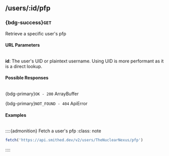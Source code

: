 ## /users/:id/pfp
### {bdg-success}`GET`

Retrieve a specific user's pfp


#### URL Parameters
<div class='sd-bg-secondary' style='width: 95%; height: 1px; margin: 0em 0em 0.1em 0em'></div>

**id**:
The user's UID or plaintext username. Using UID is more performant as it is a direct lookup.




#### Possible Responses
<div class='sd-bg-secondary' style='width: 95%; height: 1px; margin: 0em 0em 0.1em 0em'></div>

{bdg-primary}`OK - 200` <label class="sd-text-secondary">ArrayBuffer</label>

{bdg-primary}`NOT_FOUND - 404` <label class="sd-text-secondary">ApiError</label>



#### Examples
<div class='sd-bg-secondary' style='width: 95%; height: 1px; margin: 0em 0em 0.1em 0em'></div>

::::{admonition} Fetch a user's pfp
    :class: note        
```ts
fetch('https://api.smithed.dev/v2/users/TheNuclearNexus/pfp')
```
::::

<br/>


